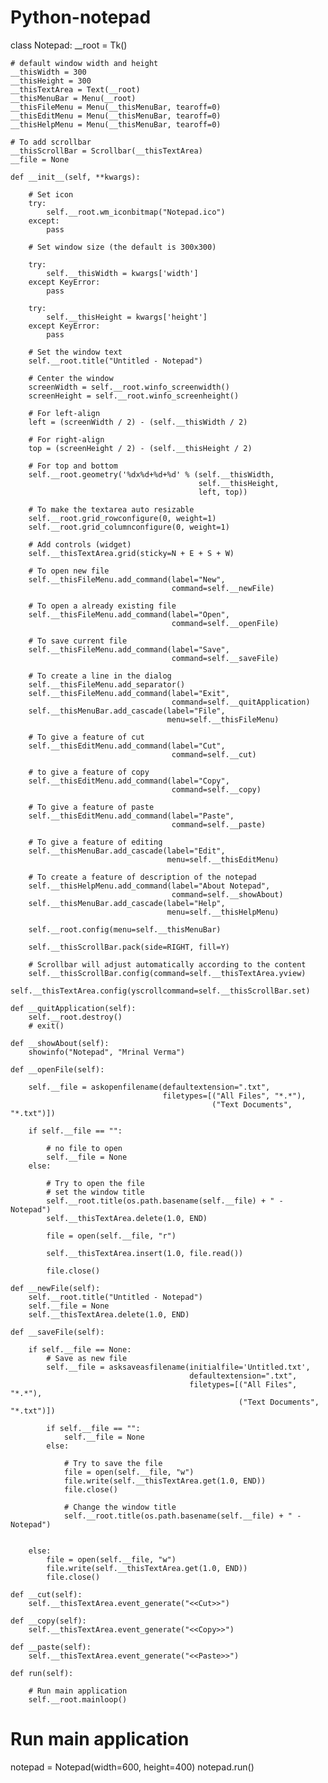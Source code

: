 # Python-notepad
class Notepad:
    __root = Tk()

    # default window width and height
    __thisWidth = 300
    __thisHeight = 300
    __thisTextArea = Text(__root)
    __thisMenuBar = Menu(__root)
    __thisFileMenu = Menu(__thisMenuBar, tearoff=0)
    __thisEditMenu = Menu(__thisMenuBar, tearoff=0)
    __thisHelpMenu = Menu(__thisMenuBar, tearoff=0)

    # To add scrollbar
    __thisScrollBar = Scrollbar(__thisTextArea)
    __file = None

    def __init__(self, **kwargs):

        # Set icon
        try:
            self.__root.wm_iconbitmap("Notepad.ico")
        except:
            pass

        # Set window size (the default is 300x300)

        try:
            self.__thisWidth = kwargs['width']
        except KeyError:
            pass

        try:
            self.__thisHeight = kwargs['height']
        except KeyError:
            pass

        # Set the window text
        self.__root.title("Untitled - Notepad")

        # Center the window
        screenWidth = self.__root.winfo_screenwidth()
        screenHeight = self.__root.winfo_screenheight()

        # For left-align
        left = (screenWidth / 2) - (self.__thisWidth / 2)

        # For right-align
        top = (screenHeight / 2) - (self.__thisHeight / 2)

        # For top and bottom
        self.__root.geometry('%dx%d+%d+%d' % (self.__thisWidth,
                                              self.__thisHeight,
                                              left, top))

        # To make the textarea auto resizable
        self.__root.grid_rowconfigure(0, weight=1)
        self.__root.grid_columnconfigure(0, weight=1)

        # Add controls (widget)
        self.__thisTextArea.grid(sticky=N + E + S + W)

        # To open new file
        self.__thisFileMenu.add_command(label="New",
                                        command=self.__newFile)

        # To open a already existing file
        self.__thisFileMenu.add_command(label="Open",
                                        command=self.__openFile)

        # To save current file
        self.__thisFileMenu.add_command(label="Save",
                                        command=self.__saveFile)

        # To create a line in the dialog       
        self.__thisFileMenu.add_separator()
        self.__thisFileMenu.add_command(label="Exit",
                                        command=self.__quitApplication)
        self.__thisMenuBar.add_cascade(label="File",
                                       menu=self.__thisFileMenu)

        # To give a feature of cut
        self.__thisEditMenu.add_command(label="Cut",
                                        command=self.__cut)

        # to give a feature of copy   
        self.__thisEditMenu.add_command(label="Copy",
                                        command=self.__copy)

        # To give a feature of paste
        self.__thisEditMenu.add_command(label="Paste",
                                        command=self.__paste)

        # To give a feature of editing
        self.__thisMenuBar.add_cascade(label="Edit",
                                       menu=self.__thisEditMenu)

        # To create a feature of description of the notepad
        self.__thisHelpMenu.add_command(label="About Notepad",
                                        command=self.__showAbout)
        self.__thisMenuBar.add_cascade(label="Help",
                                       menu=self.__thisHelpMenu)

        self.__root.config(menu=self.__thisMenuBar)

        self.__thisScrollBar.pack(side=RIGHT, fill=Y)

        # Scrollbar will adjust automatically according to the content       
        self.__thisScrollBar.config(command=self.__thisTextArea.yview)
        self.__thisTextArea.config(yscrollcommand=self.__thisScrollBar.set)

    def __quitApplication(self):
        self.__root.destroy()
        # exit()

    def __showAbout(self):
        showinfo("Notepad", "Mrinal Verma")

    def __openFile(self):

        self.__file = askopenfilename(defaultextension=".txt",
                                      filetypes=[("All Files", "*.*"),
                                                 ("Text Documents", "*.txt")])

        if self.__file == "":

            # no file to open
            self.__file = None
        else:

            # Try to open the file
            # set the window title
            self.__root.title(os.path.basename(self.__file) + " - Notepad")
            self.__thisTextArea.delete(1.0, END)

            file = open(self.__file, "r")

            self.__thisTextArea.insert(1.0, file.read())

            file.close()

    def __newFile(self):
        self.__root.title("Untitled - Notepad")
        self.__file = None
        self.__thisTextArea.delete(1.0, END)

    def __saveFile(self):

        if self.__file == None:
            # Save as new file
            self.__file = asksaveasfilename(initialfile='Untitled.txt',
                                            defaultextension=".txt",
                                            filetypes=[("All Files", "*.*"),
                                                       ("Text Documents", "*.txt")])

            if self.__file == "":
                self.__file = None
            else:

                # Try to save the file
                file = open(self.__file, "w")
                file.write(self.__thisTextArea.get(1.0, END))
                file.close()

                # Change the window title
                self.__root.title(os.path.basename(self.__file) + " - Notepad")


        else:
            file = open(self.__file, "w")
            file.write(self.__thisTextArea.get(1.0, END))
            file.close()

    def __cut(self):
        self.__thisTextArea.event_generate("<<Cut>>")

    def __copy(self):
        self.__thisTextArea.event_generate("<<Copy>>")

    def __paste(self):
        self.__thisTextArea.event_generate("<<Paste>>")

    def run(self):

        # Run main application
        self.__root.mainloop()


# Run main application
notepad = Notepad(width=600, height=400)
notepad.run()
